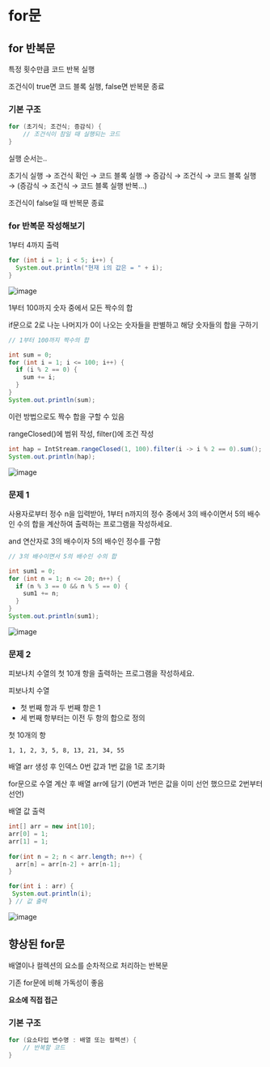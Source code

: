 # for문
## for 반복문

특정 횟수만큼 코드 반복 실행

조건식이 true면 코드 블록 실행, false면 반복문 종료

### 기본 구조

```java
for (초기식; 조건식; 증감식) {
    // 조건식이 참일 때 실행되는 코드
}
```

실행 순서는..

초기식 실행 → 조건식 확인 → 코드 블록 실행 → 증감식 → 조건식 → 코드 블록 실행 → (증감식 → 조건식 → 코드 블록 실행 반복…) 

조건식이 false일 때 반복문 종료


### for 반복문 작성해보기

1부터 4까지 출력

```java
for (int i = 1; i < 5; i++) {
  System.out.println("현재 i의 값은 = " + i);
}
```

![image](https://github.com/shdbwls66/backendJava/assets/168792230/f098d5e8-fb3e-4564-b78b-041f96bac3c1)


1부터 100까지 숫자 중에서 모든 짝수의 합

if문으로 2로 나눈 나머지가 0이 나오는 숫자들을 판별하고 해당 숫자들의 합을 구하기

```java
// 1부터 100까지 짝수의 합

int sum = 0;
for (int i = 1; i <= 100; i++) {
  if (i % 2 == 0) {
    sum += i;
  }
}
System.out.println(sum);
```


이런 방법으로도 짝수 합을 구할 수 있음

rangeClosed()에 범위 작성, filter()에 조건 작성

```java
int hap = IntStream.rangeClosed(1, 100).filter(i -> i % 2 == 0).sum();
System.out.println(hap);
```

![image](https://github.com/shdbwls66/backendJava/assets/168792230/7415dfc4-b07d-4d0e-9fa3-c16547bab3f1)


### 문제 1

사용자로부터 정수 n을 입력받아, 1부터 n까지의 정수 중에서 3의 배수이면서 5의 배수인 수의 합을 계산하여 출력하는 프로그램을 작성하세요.
    
    
and 연산자로 3의 배수이자 5의 배수인 정수를 구함

```java
// 3의 배수이면서 5의 배수인 수의 합

int sum1 = 0;
for (int n = 1; n <= 20; n++) {
  if (n % 3 == 0 && n % 5 == 0) {
    sum1 += n;
  }
}
System.out.println(sum1);
```
    
![image](https://github.com/shdbwls66/backendJava/assets/168792230/dbb1b4e2-0a36-40dc-ada3-4b4eab90e48f)


### 문제 2

피보나치 수열의 첫 10개 항을 출력하는 프로그램을 작성하세요.
    
피보나치 수열

- 첫 번째 항과 두 번째 항은 1
- 세 번째 항부터는 이전 두 항의 합으로 정의

첫 10개의 항

`1, 1, 2, 3, 5, 8, 13, 21, 34, 55`

배열 arr 생성 후 인덱스 0번 값과 1번 값을 1로 초기화

for문으로 수열 계산 후 배열 arr에 담기 (0번과 1번은 값을 이미 선언 했으므로 2번부터 선언)

배열 값 출력

```java
int[] arr = new int[10];
arr[0] = 1;
arr[1] = 1;
    
for(int n = 2; n < arr.length; n++) {
  arr[n] = arr[n-2] + arr[n-1];
}

for(int i : arr) {
 System.out.println(i);
} // 값 출력
```

![image](https://github.com/shdbwls66/backendJava/assets/168792230/f31293b5-5e55-4218-820b-47a92eae7bd1)



## 향상된 for문

배열이나 컬렉션의 요소를 순차적으로 처리하는 반복문

기존 for문에 비해 가독성이 좋음

**요소에 직접 접근**

### 기본 구조

```java
for (요소타입 변수명 : 배열 또는 컬렉션) {
    // 반복할 코드
}
```